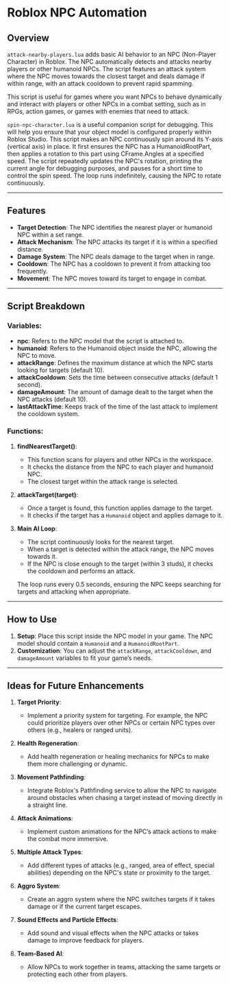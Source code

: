 # Roblox NPC Automation

## Overview

`attack-nearby-players.lua` adds basic AI behavior to an NPC (Non-Player Character) in Roblox. The NPC automatically detects and attacks nearby players or other humanoid NPCs. The script features an attack system where the NPC moves towards the closest target and deals damage if within range, with an attack cooldown to prevent rapid spamming.

This script is useful for games where you want NPCs to behave dynamically and interact with players or other NPCs in a combat setting, such as in RPGs, action games, or games with enemies that need to attack.

`spin-npc-character.lua` is a useful companion script for debugging. This will help you ensure that your object model is configured properly within Roblox Studio. This script makes an NPC continuously spin around its Y-axis (vertical axis) in place. It first ensures the NPC has a HumanoidRootPart, then applies a rotation to this part using CFrame.Angles at a specified speed. The script repeatedly updates the NPC's rotation, printing the current angle for debugging purposes, and pauses for a short time to control the spin speed. The loop runs indefinitely, causing the NPC to rotate continuously.

---

## Features

- **Target Detection**: The NPC identifies the nearest player or humanoid NPC within a set range.
- **Attack Mechanism**: The NPC attacks its target if it is within a specified distance.
- **Damage System**: The NPC deals damage to the target when in range.
- **Cooldown**: The NPC has a cooldown to prevent it from attacking too frequently.
- **Movement**: The NPC moves toward its target to engage in combat.

---

## Script Breakdown

### Variables:
- **npc**: Refers to the NPC model that the script is attached to.
- **humanoid**: Refers to the Humanoid object inside the NPC, allowing the NPC to move.
- **attackRange**: Defines the maximum distance at which the NPC starts looking for targets (default 10).
- **attackCooldown**: Sets the time between consecutive attacks (default 1 second).
- **damageAmount**: The amount of damage dealt to the target when the NPC attacks (default 10).
- **lastAttackTime**: Keeps track of the time of the last attack to implement the cooldown system.

### Functions:

1. **findNearestTarget()**:
   - This function scans for players and other NPCs in the workspace.
   - It checks the distance from the NPC to each player and humanoid NPC.
   - The closest target within the attack range is selected.

2. **attackTarget(target)**:
   - Once a target is found, this function applies damage to the target.
   - It checks if the target has a `Humanoid` object and applies damage to it.

3. **Main AI Loop**:
   - The script continuously looks for the nearest target.
   - When a target is detected within the attack range, the NPC moves towards it.
   - If the NPC is close enough to the target (within 3 studs), it checks the cooldown and performs an attack.

   The loop runs every 0.5 seconds, ensuring the NPC keeps searching for targets and attacking when appropriate.

---

## How to Use

1. **Setup**: Place this script inside the NPC model in your game. The NPC model should contain a `Humanoid` and a `HumanoidRootPart`.
2. **Customization**: You can adjust the `attackRange`, `attackCooldown`, and `damageAmount` variables to fit your game’s needs.

---

## Ideas for Future Enhancements

1. **Target Priority**:
   - Implement a priority system for targeting. For example, the NPC could prioritize players over other NPCs or certain NPC types over others (e.g., healers or ranged units).

2. **Health Regeneration**:
   - Add health regeneration or healing mechanics for NPCs to make them more challenging or dynamic.

3. **Movement Pathfinding**:
   - Integrate Roblox's Pathfinding service to allow the NPC to navigate around obstacles when chasing a target instead of moving directly in a straight line.

4. **Attack Animations**:
   - Implement custom animations for the NPC’s attack actions to make the combat more immersive.

5. **Multiple Attack Types**:
   - Add different types of attacks (e.g., ranged, area of effect, special abilities) depending on the NPC's state or proximity to the target.

6. **Aggro System**:
   - Create an aggro system where the NPC switches targets if it takes damage or if the current target escapes.

7. **Sound Effects and Particle Effects**:
   - Add sound and visual effects when the NPC attacks or takes damage to improve feedback for players.

8. **Team-Based AI**:
   - Allow NPCs to work together in teams, attacking the same targets or protecting each other from players.
